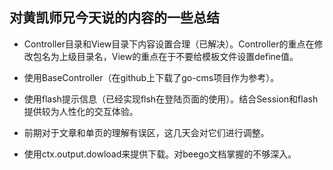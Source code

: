 ## 对黄凯师兄今天说的内容的一些总结
- Controller目录和View目录下内容设置合理（已解决）。Controller的重点在修改包名为上级目录名，View的重点在于不要给模板文件设置define值。

- 使用BaseController（在github上下载了go-cms项目作为参考）。

- 使用flash提示信息（已经实现flsh在登陆页面的使用）。结合Session和flash提供较为人性化的交互体验。

- 前期对于文章和单页的理解有误区，这几天会对它们进行调整。

- 使用ctx.output.dowload来提供下载。对beego文档掌握的不够深入。